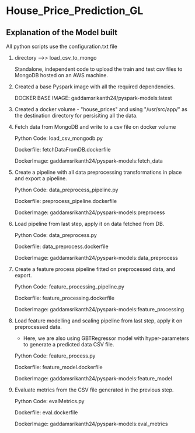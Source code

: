 # House_Price_Prediction_GL

## Explanation of the Model built

All python scripts use the configuration.txt file 

1.  directory -->> load_csv_to_mongo

     Standalone, independent code to upload the train and test csv files to MongoDB hosted on an AWS machine.

2.  Created a base Pyspark image with all the required dependencies.

    DOCKER BASE IMAGE: gaddamsrikanth24/pyspark-models:latest

3.  Created a docker volume - "house_prices" and using "/usr/src/app/" as the destination directory for persisiting all the data.


4. Fetch data from MongoDB and write to a csv file on docker volume

   Python Code: load_csv_mongodb.py
   
   Dockerfile: fetchDataFromDB.dockerfile
   
   DockerImage: gaddamsrikanth24/pyspark-models:fetch_data

5. Create a pipeline with all data preprocessing transformations in place and export a pipeline.

   Python Code: data_preprocess_pipeline.py
   
   Dockerfile: preprocess_pipeline.dockerfile
   
   DockerImage: gaddamsrikanth24/pyspark-models:preprocess
   

6. Load pipeline from last step, apply it on data fetched from DB.

   Python Code: data_preprocess.py
   
   Dockerfile: data_preprocess.dockerfile
   
   DockerImage: gaddamsrikanth24/pyspark-models:data_preprocess
   

7. Create a feature process pipeline fitted on preprocessed data, and export.

   Python Code: feature_processing_pipeline.py
   
   Dockerfile: feature_processing.dockerfile
   
   DockerImage: gaddamsrikanth24/pyspark-models:feature_processing
   

8. Load feature modelling and scaling pipeline from last step, apply it on preprocessed data.

    * Here, we are also using GBTRegressor model with hyper-parameters to generate a predicted data CSV file.
    
   Python Code: feature_process.py
   
   Dockerfile: feature_model.dockerfile
   
   DockerImage: gaddamsrikanth24/pyspark-models:feature_model
   
   
9. Evaluate metrics from the CSV file generated in the previous step.

   Python Code: evalMetrics.py
   
   Dockerfile: eval.dockerfile
   
   DockerImage: gaddamsrikanth24/pyspark-models:eval_metrics  
  

